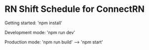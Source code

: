 # RN Shift Schedule for ConnectRN

Getting started: 'npm install'

Development mode: 'npm run dev'

Production mode: 'npm run build' --> 'npm start'

